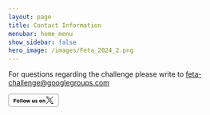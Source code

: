 ```yaml
---
layout: page
title: Contact Information
menubar: home_menu
show_sidebar: false
hero_image: /images/Feta_2024_2.png
---
```


For questions regarding the challenge please write to [feta-challenge@googlegroups.com](feta-challenge@googlegroups.com)


<a href="https://twitter.com/FetaChallenge">
    <img src="/images/x_icon.png" alt="Twitter" style="width:20%;">
</a>